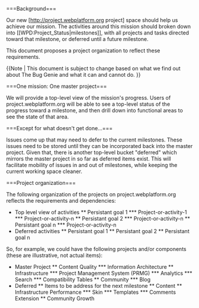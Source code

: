 ===Background===

Our new [http://project.webplatform.org project] space should help us achieve our mission. The activities around this mission should broken down into [[WPD:Project_Status|milestones]], with all projects and tasks directed toward that milestone, or deferred until a future milestone.

This document proposes a project organization to reflect these requirements.

{{Note | This document is subject to change based on what we find out about The Bug Genie and what it can and cannot do. }}


===One mission: One master project===

We will provide a top-level view of the mission's progress. Users of project.webplatform.org will be able to see a top-level status of the progress toward a milestone, and then drill down into functional areas to see the state of that area. 

===Except for what doesn't get done...===

Issues come up that may need to defer to the current milestones. These issues need to be stored until they can be incorporated back into the master project. Given that, there is another top-level bucket "deferred" which mirrors the master project in so far as deferred items exist. This will facilitate mobility of issues in and out of milestones, while keeping the current working space cleaner.

===Project organization===

The following organization of the projects on project.webplatform.org reflects the requirements and dependencies:

* Top level view of activities
** Persistant goal 1
*** Project-or-activity-1
*** Project-or-activity-n
** Persistant goal 2
*** Project-or-activity-n
** Persistant goal n
*** Project-or-activity-n
* Deferred activities
** Persistant goal 1
** Persistant goal 2
** Persistant goal n

So, for example, we could have the following projects and/or components (these are illustrative, not actual items):

* Master Project
** Content Quality
*** Information Architecture
** Infrastructure
*** Project Management System (PRMG)
*** Analytics
*** Search
*** Compatibility Tables
** Community
*** Blog
* Deferred
** Items to be address for the next milestone
** Content
** Infrastructure Performance
*** Skin
*** Templates
*** Comments Extension
** Community Growth